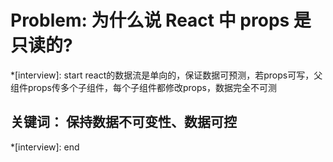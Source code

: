 # Problem: 为什么说 React 中 props 是只读的?

*[interview]: start
react的数据流是单向的，保证数据可预测，若props可写，父组件props传多个子组件，每个子组件都修改props，数据完全不可测

## 关键词： 保持数据不可变性、数据可控
*[interview]: end
